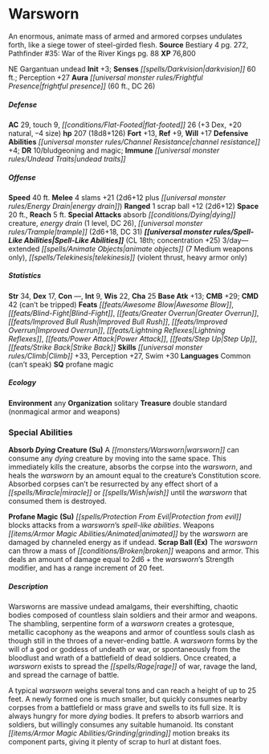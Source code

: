 ﻿---
cssclass: [monsters]
title1: Warsworn
desc_short: An enormous, animate mass of armed and armored corpses undulates forth,
  like a siege tower of steel-girded flesh.
title2: Warsworn
CR: 16
sources:
- name: Bestiary 4
  page: 272
  link: http://paizo.com/products/btpy91ds?Pathfinder-Roleplaying-Game-Bestiary-4
- name: 'Pathfinder #35: War of the River Kings'
  page: 88
  link: http://paizo.com/pathfinder/adventurePath/kingmaker/v5748btpy8b7u
XP: 76800
alignment: NE
size: Gargantuan
type: undead
initiative:
  bonus: 3
senses:
  darkvision: 60
auras:
- name: frightful presence
  radius: 60
  DC: 26
AC:
  AC: 29
  touch: 9
  flat_footed: 26
  components:
    dex: 3
    natural: 20
    size: -4
HP:
  HP: 207
  long: 18d8+126
saves:
  fort: 13
  ref: 9
  will: 17
defensive_abilities:
- channel resistance +4
DR:
- amount: 10
  weakness: bludgeoning and magic
immunities:
- undead traits
speeds:
  base: 40
attacks:
  melee:
  - - text: 4 slams +21 (2d6+12 plus energy drain)
      entries:
      - - damage: 2d6+12
        - effect: energy drain
      count: 4
      attack: slams
      bonus:
      - 21
  ranged:
  - - text: 1 scrap ball +12 (2d6+12)
      entries:
      - - damage: 2d6+12
      count: 1
      attack: scrap ball
      bonus:
      - 12
  special:
  - absorb dying creature
  - energy drain (1 level, DC 26)
  - trample (2d6+18, DC 31)
space: 20
reach: 5
spell_like_abilities:
  entries:
  - name: extended animate objects
    source: default
    freq: 3/day
    other: 7 Medium weapons only
  - name: telekinesis
    source: default
    freq: 3/day
    paren_text: violent thrust, heavy armor only
  sources:
  - name: default
    CL: 18
    concentration: 25
ability_scores:
  STR: 34
  DEX: 17
  CON:
  INT: 9
  WIS: 22
  CHA: 25
BAB: 13
CMB: 29
CMD: 42
CMD_other: can't be tripped
feats:
- name: Awesome Blow
- name: Blind-Fight
- name: Greater Overrun
- name: Improved Bull Rush
- name: Improved Overrun
- name: Lightning Reflexes
- name: Power Attack
- name: Step Up
- name: Strike Back
skills:
  Climb: 33
  Perception: 27
  Swim: 30
languages:
- Common (can't speak)
special_qualities:
- profane magic
ecology:
  environment: any
  organization: solitary
  treasure:
  - double standard (nonmagical armor and weapons)
special_abilities:
  Absorb Dying Creature (Su): A warsworn can consume any dying creature by moving
    into the same space. This immediately kills the creature, absorbs the corpse into
    the warsworn, and heals the warsworn by an amount equal to the creature's Constitution
    score. Absorbed corpses can't be resurrected by any effect short of a miracle
    or wish until the warsworn that consumed them is destroyed.
  Profane Magic (Su): Protection from evil blocks attacks from a warsworn's spell-like
    abilities. Weapons animated by the warsworn are damaged by channeled energy as
    if undead.
  Scrap Ball (Ex): The warsworn can throw a mass of broken weapons and armor. This
    deals an amount of damage equal to 2d6 + the warsworn's Strength modifier, and
    has a range increment of 20 feet.
desc_long: |-
  Warsworns are massive undead amalgams, their evershifting, chaotic bodies composed of countless slain soldiers and their armor and weapons. The shambling, serpentine form of a warsworn creates a grotesque, metallic cacophony as the weapons and armor of countless souls clash as though still in the throes of a never-ending battle. A warsworn forms by the will of a god or goddess of undeath or war, or spontaneously from the bloodlust and wrath of a battlefield of dead soldiers. Once created, a warsworn exists to spread the rage of war, ravage the land, and spread the carnage of battle.

  A typical warsworn weighs several tons and can reach a height of up to 25 feet. A newly formed one is much smaller, but quickly consumes nearby corpses from a battlefield or mass grave and swells to its full size. It is always hungry for more dying bodies. It prefers to absorb warriors and soldiers, but willingly consumes any suitable humanoid. Its constant grinding motion breaks its component parts, giving it plenty of scrap to hurl at distant foes.

---

# Warsworn
An enormous, animate mass of armed and armored corpses undulates forth, like a siege tower of steel-girded flesh.
**Source** Bestiary 4 pg. 272, Pathfinder #35: War of the River Kings pg. 88
**XP** 76,800

NE Gargantuan undead
**Init** +3; **Senses** _[[spells/Darkvision|darkvision]]_ 60 ft.; Perception +27
**Aura** _[[universal monster rules/Frightful Presence|frightful presence]]_ (60 ft., DC 26)

##### Defense

**AC** 29, touch 9, _[[conditions/Flat-Footed|flat-footed]]_ 26 (+3 Dex, +20 natural, –4 size)
**hp** 207 (18d8+126)
**Fort** +13, **Ref** +9, **Will** +17
**Defensive Abilities** _[[universal monster rules/Channel Resistance|channel resistance]]_ +4; **DR** 10/bludgeoning and magic; **Immune** _[[universal monster rules/Undead Traits|undead traits]]_

##### Offense
**Speed** 40 ft.
**Melee** 4 slams +21 (2d6+12 plus _[[universal monster rules/Energy Drain|energy drain]]_)
**Ranged** 1 scrap ball +12 (2d6+12)
**Space** 20 ft., **Reach** 5 ft.
**Special Attacks** absorb _[[conditions/Dying|dying]]_ creature, _energy drain_ (1 level, DC 26), _[[universal monster rules/Trample|trample]]_ (2d6+18, DC 31)
**_[[universal monster rules/Spell-Like Abilities|Spell-Like Abilities]]_** (CL 18th; concentration +25)
3/day—extended _[[spells/Animate Objects|animate objects]]_ (7 Medium weapons only), _[[spells/Telekinesis|telekinesis]]_ (violent thrust, heavy armor only)

##### Statistics
**Str** 34, **Dex** 17, **Con** —, **Int** 9, **Wis** 22, **Cha** 25
**Base Atk** +13; **CMB** +29; **CMD** 42 (can’t be tripped)
**Feats** _[[feats/Awesome Blow|Awesome Blow]]_, _[[feats/Blind-Fight|Blind-Fight]]_, _[[feats/Greater Overrun|Greater Overrun]]_, _[[feats/Improved Bull Rush|Improved Bull Rush]]_, _[[feats/Improved Overrun|Improved Overrun]]_, _[[feats/Lightning Reflexes|Lightning Reflexes]]_, _[[feats/Power Attack|Power Attack]]_, _[[feats/Step Up|Step Up]]_, _[[feats/Strike Back|Strike Back]]_
**Skills** _[[universal monster rules/Climb|Climb]]_ +33, Perception +27, Swim +30
**Languages** Common (can’t speak)
**SQ** profane magic

##### Ecology

**Environment** any
**Organization** solitary
**Treasure** double standard (nonmagical armor and weapons)

### Special Abilities

**Absorb _Dying_ Creature (Su)** A _[[monsters/Warsworn|warsworn]]_ can consume any _dying_ creature by moving into the same space. This immediately kills the creature, absorbs the corpse into the _warsworn_, and heals the _warsworn_ by an amount equal to the creature’s Constitution score. Absorbed corpses can’t be resurrected by any effect short of a _[[spells/Miracle|miracle]]_ or _[[spells/Wish|wish]]_ until the _warsworn_ that consumed them is destroyed.

**Profane Magic (Su)** _[[spells/Protection From Evil|Protection from evil]]_ blocks attacks from a _warsworn_’s _spell-like abilities_. Weapons _[[items/Armor Magic Abilities/Animated|animated]]_ by the _warsworn_ are damaged by channeled energy as if undead.
**Scrap Ball (Ex)** The _warsworn_ can throw a mass of _[[conditions/Broken|broken]]_ weapons and armor. This deals an amount of damage equal to 2d6 + the _warsworn_’s Strength modifier, and has a range increment of 20 feet.

##### Description

Warsworns are massive undead amalgams, their evershifting, chaotic bodies composed of countless slain soldiers and their armor and weapons. The shambling, serpentine form of a _warsworn_ creates a grotesque, metallic cacophony as the weapons and armor of countless souls clash as though still in the throes of a never-ending battle. A _warsworn_ forms by the will of a god or goddess of undeath or war, or spontaneously from the bloodlust and wrath of a battlefield of dead soldiers. Once created, a _warsworn_ exists to spread the _[[spells/Rage|rage]]_ of war, ravage the land, and spread the carnage of battle.

A typical _warsworn_ weighs several tons and can reach a height of up to 25 feet. A newly formed one is much smaller, but quickly consumes nearby corpses from a battlefield or mass grave and swells to its full size. It is always hungry for more _dying_ bodies. It prefers to absorb warriors and soldiers, but willingly consumes any suitable humanoid. Its constant _[[items/Armor Magic Abilities/Grinding|grinding]]_ motion breaks its component parts, giving it plenty of scrap to hurl at distant foes.